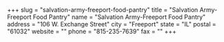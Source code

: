 +++
slug = "salvation-army-freeport-food-pantry"
title = "Salvation Army-Freeport Food Pantry"
name = "Salvation Army-Freeport Food Pantry"
address = "106 W. Exchange Street"
city = "Freeport"
state = "IL"
postal = "61032"
website = ""
phone = "815-235-7639"
fax = ""
+++
